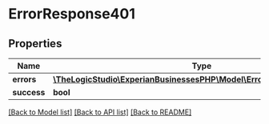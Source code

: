 # ErrorResponse401

## Properties
Name | Type | Description | Notes
------------ | ------------- | ------------- | -------------
**errors** | [**\TheLogicStudio\ExperianBusinessesPHP\Model\ErrorResponse401Errors[]**](ErrorResponse401Errors.md) | errors | [optional] 
**success** | **bool** | success | [optional] 

[[Back to Model list]](../README.md#documentation-for-models) [[Back to API list]](../README.md#documentation-for-api-endpoints) [[Back to README]](../README.md)


